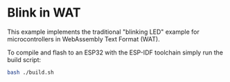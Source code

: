 # Blink in WAT

This example implements the traditional "blinking LED" example for microcontrollers in WebAssembly Text Format (WAT).

To compile and flash to an ESP32 with the ESP-IDF toolchain simply run the build script:

```bash
bash ./build.sh
```

